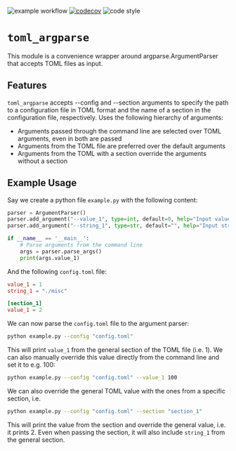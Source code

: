 ![example workflow](https://github.com/florianmahner/toml_argparse/actions/workflows/tests.yml/badge.svg)
[![codecov](https://codecov.io/gh/florianmahner/toml_argparse/branch/main/graph/badge.svg?token=75FIYZG8BD)](https://codecov.io/gh/florianmahner/torch_multipletests)
![code style](https://img.shields.io/badge/code%20style-black-black)


# `toml_argparse`

This module is a convenience wrapper around argparse.ArgumentParser that accepts TOML files as input.

## Features

`toml_argparse` accepts --config and --section arguments to specify the path to a configuration file in TOML format and the name of a section in the configuration file, respectively.
Uses the following hierarchy of arguments:
    
- Arguments passed through the command line are selected over TOML arguments, even in both are passed
- Arguments from the TOML file are preferred over the default arguments
- Arguments from the TOML with a section override the arguments without a section


## Example Usage


Say we create a python file `example.py` with the following content:

```python 
parser = ArgumentParser()
parser.add_argument("--value_1", type=int, default=0, help="Input value")
parser.add_argument("--string_1", type=str, default="", help="Input string")

if __name__ == '__main__':
    # Parse arguments from the command line
    args = parser.parse_args()
    print(args.value_1)
```

And the following `config.toml` file:

```toml
value_1 = 1
string_1 = "./misc"

[section_1]
value_1 = 2
```

We can now parse the `config.toml` file to the argument parser:

```bash
python example.py --config "config.toml"
```

This will print `value_1` from the general section of the TOML file (i.e. 1). We can also manually
override this value directly from the command line and set it to e.g. 100:

```bash
python example.py --config "config.toml" --value_1 100
```

We can also override the general TOML value with the ones from a specific section, i.e.

```bash
python example.py --config "config.toml" --section "section_1"
```

This will print the value from the section and override the general value, i.e. it prints 2. Even when passing the
section, it will also include `string_1` from the general section.
